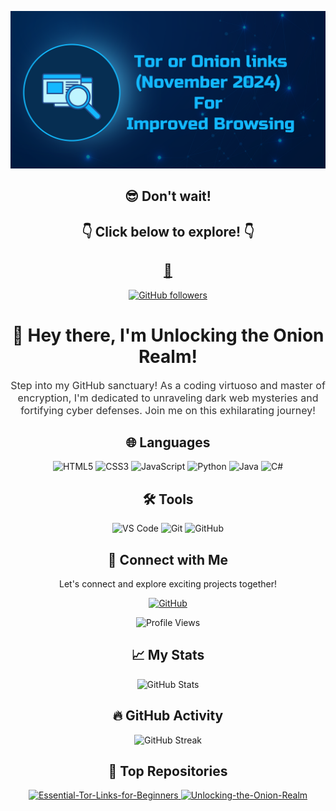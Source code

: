 <!-- Header -->
<p align="center">
  <img src="https://github.com/Unlocking-the-Onion-Realm/Unlocking-the-Onion-Realm/blob/main/Profile.png">
</p>

<!-- Website -->
<h2 align="center">😎 Don't wait!</h2>
<h2 align="center">👇 Click below to explore! 👇</h2>
<h2 align="center"><a href="https://the-hiddenwiki.com">🧅</a></h2>

<p align="center">
  <a href="https://github.com/Unlocking-the-Onion-Realm">
    <img src="https://img.shields.io/github/followers/Unlocking-the-Onion-Realm?label=Follow&style=social" alt="GitHub followers">
  </a>
</p>
<h1 align="center">👋 Hey there, I'm Unlocking the Onion Realm!</h1>

<!-- Introduction -->
<p align="center" style="font-size:16px; color: #333;">
Step into my GitHub sanctuary! As a coding virtuoso and master of encryption, I'm dedicated to unraveling dark web mysteries and fortifying cyber defenses.
Join me on this exhilarating journey!
</p>

<!-- Languages -->
<h2 align="center">🌐 Languages</h2>
<p align="center">
  <img src="https://img.shields.io/badge/HTML5-E34F26?style=for-the-badge&logo=html5&logoColor=white" alt="HTML5">
  <img src="https://img.shields.io/badge/CSS3-1572B6?style=for-the-badge&logo=css3&logoColor=white" alt="CSS3">
  <img src="https://img.shields.io/badge/JavaScript-F7DF1E?style=for-the-badge&logo=javascript&logoColor=black" alt="JavaScript">
  <img src="https://img.shields.io/badge/Python-3776AB?style=for-the-badge&logo=python&logoColor=white" alt="Python">
  <img src="https://img.shields.io/badge/Java-007396?style=for-the-badge&logo=java&logoColor=white" alt="Java">
  <img src="https://img.shields.io/badge/C%23-239120?style=for-the-badge&logo=c-sharp&logoColor=white" alt="C#">
</p>

<!-- Tools -->
<h2 align="center">🛠️ Tools</h2>
<p align="center">
  <img src="https://img.shields.io/badge/Visual%20Studio%20Code-007ACC?style=for-the-badge&logo=visual-studio-code&logoColor=white" alt="VS Code">
  <img src="https://img.shields.io/badge/Git-F05032?style=for-the-badge&logo=git&logoColor=white" alt="Git">
  <img src="https://img.shields.io/badge/GitHub-181717?style=for-the-badge&logo=github&logoColor=white" alt="GitHub">
</p>

<!-- Connect with Me -->
<h2 align="center">🔗 Connect with Me</h2>
<p align="center">
  Let's connect and explore exciting projects together!
</p>
<p align="center">
    <a href="https://github.com/Unlocking-the-Onion-Realm">
    <img src="https://img.shields.io/badge/Contact_on_GitHub-181717?style=for-the-badge&logo=github&logoColor=white" alt="GitHub">
  </a>
</p>

<!-- Profile Views -->
<p align="center">
  <img src="https://img.shields.io/badge/Profile%20Views-39127-blueviolet" alt="Profile Views">
</p>


<!-- My Stats -->
<h2 align="center">📈 My Stats</h2>
<p align="center">
  <img src="https://github-readme-stats.vercel.app/api?username=Unlocking-the-Onion-Realm&show_icons=true&theme=radical" alt="GitHub Stats">
</p>

<!-- GitHub Activity -->
<h2 align="center">🔥 GitHub Activity</h2>
<p align="center">
  <img src="https://github-readme-streak-stats.herokuapp.com/?user=Unlocking-the-Onion-Realm&theme=dark" alt="GitHub Streak">
</p>

<!-- Top Repositories -->
<h2 align="center">💼 Top Repositories</h2>
<p align="center">
  <a href="https://github.com/Unlocking-the-Onion-Realm/Essential-Tor-Links-for-Beginners">
    <img src="https://github-readme-stats.vercel.app/api/pin/?username=Unlocking-the-Onion-Realm&repo=Essential-Tor-Links-for-Beginners&theme=dark" alt="Essential-Tor-Links-for-Beginners">
  </a>
  <a href="https://github.com/Unlocking-the-Onion-Realm/Unlocking-the-Onion-Realm">
    <img src="https://github-readme-stats.vercel.app/api/pin/?username=Unlocking-the-Onion-Realm&repo=Unlocking-the-Onion-Realm&theme=dark" alt="Unlocking-the-Onion-Realm">
  </a>
</p>

